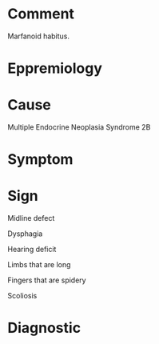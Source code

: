 # Comment

Marfanoid habitus.

# Eppremiology

# Cause

Multiple Endocrine Neoplasia Syndrome 2B

# Symptom

# Sign

Midline defect

Dysphagia

Hearing deficit

Limbs that are long

Fingers that are spidery

Scoliosis

# Diagnostic

